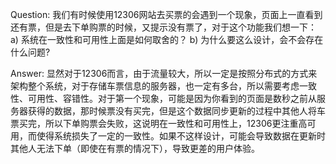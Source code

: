 Question: 我们有时候使用12306网站去买票的会遇到一个现象，页面上一直看到还有票，但是去下单购票的时候，又提示没有票了，对于这个功能我们想一下： a) 系统在一致性和可用性上面是如何取舍的？ b) 为什么要这么设计，会不会存在什么问题?



Answer: 显然对于12306而言，由于流量较大，所以一定是按照分布式的方式来架构整个系统，对于存储车票信息的服务器，也一定有多台，所以需要考虑一致性、可用性、容错性。对于第一个现象，可能是因为你看到的页面是数秒之前从服务器获得的数据，那时候票没有买完，但是这个数据同步更新的过程中其他人将车票买完，所以下单购票会失败，这说明在一致性和可用性上，12306更注重高可用，而使得系统损失了一定的一致性。如果不这样设计，可能会导致数据在更新时其他人无法下单（即使在有票的情况下），导致更差的用户体验。